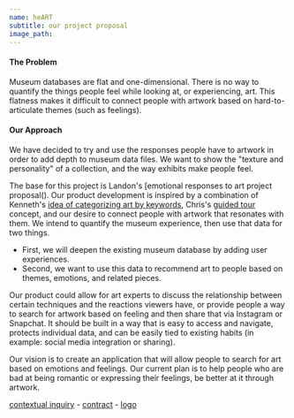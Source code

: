 ```yaml
---
name: heART
subtitle: our project proposal
image_path: 
---
```


#### The Problem

Museum databases are flat and one-dimensional. There is no way to quantify the things people feel while looking at, or experiencing, art. This flatness makes it difficult to connect people with artwork based on hard-to-articulate themes (such as feelings). 

#### Our Approach
We have decided to try and use the responses people have to artwork in order to add depth to museum data files. We want to show the "texture and personality" of a collection, and the way exhibits make people feel. 

The base for this project is Landon's [emotional responses to art project proposal(). Our product development is inspired by a combination of Kenneth's [idea of categorizing art by keywords](https://kennethan12.github.io/project/project-proposal/), Chris's [guided tour](https://cla1.github.io/2018-09-21-project-proposal/) concept, and our desire to connect people with artwork that resonates with them. 
We intend to quantify the museum experience, then use that data for two things. 
* First, we will deepen the existing museum database by adding user experiences. 
* Second, we want to use this data to recommend art to people based on themes, emotions, and related pieces. 

Our product could allow for art experts to discuss the relationship between certain techniques and the reactions viewers have, or provide people a way to search for artwork based on feeling and then share that via Instagram or Snapchat. It should be built in a way that is easy to access and navigate, protects individual data, and can be easily tied to existing habits (in example: social media integration or sharing). 

Our vision is to create an application that will allow people to search for art based on emotions and feelings. Our current plan is to help people who are bad at being romantic or expressing their feelings, be better at it through artwork. 


[contextual inquiry](https://londonmeanswild.github.io/museum-experience/groundwork/research/2018/09/26/contextual-inquiry/) - 
[contract](https://londonmeanswild.github.io/museum-experience/teambuilding/groundwork/2018/09/26/contract/) - 
[logo](https://londonmeanswild.github.io/museum-experience/groundwork/2018/09/26/logo/)
